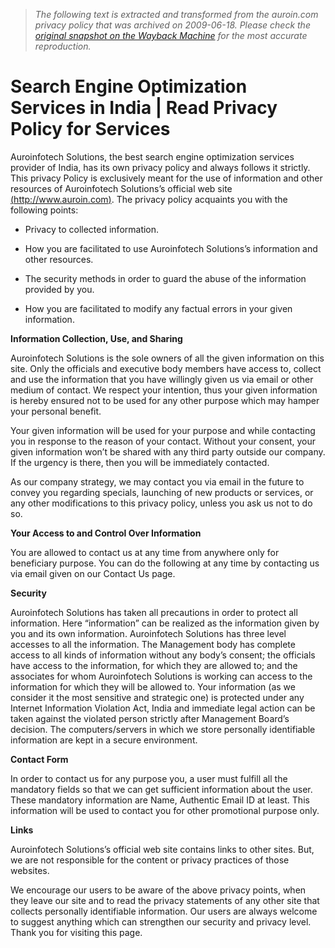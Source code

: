 > *The following text is extracted and transformed from the auroin.com privacy policy that was archived on 2009-06-18. Please check the [original snapshot on the Wayback Machine](https://web.archive.org/web/20090618185424id_/http%3A//www.auroin.com/privacy-policy.htm) for the most accurate reproduction.*

# Search Engine Optimization Services in India | Read Privacy Policy for Services

Auroinfotech Solutions, the best search engine optimization services provider of India, has its own privacy policy and always follows it strictly. This privacy Policy is exclusively meant for the use of information and other resources of Auroinfotech Solutions’s official web site [(http://www.auroin.com)](http://www.auroin.com/). The privacy policy acquaints you with the following points:

  * Privacy to collected information.
  

  * How you are facilitated to use Auroinfotech Solutions’s information and other resources.
  

  * The security methods in order to guard the abuse of the information provided by you.
  

  * How you are facilitated to modify any factual errors in your given information.



**Information Collection, Use, and Sharing**

Auroinfotech Solutions is the sole owners of all the given information on this site. Only the officials and executive body members have access to, collect and use the information that you have willingly given us via email or other medium of contact. We respect your intention, thus your given information is hereby ensured not to be used for any other purpose which may hamper your personal benefit.

Your given information will be used for your purpose and while contacting you in response to the reason of your contact. Without your consent, your given information won’t be shared with any third party outside our company. If the urgency is there, then you will be immediately contacted. 

As our company strategy, we may contact you via email in the future to convey you regarding specials, launching of new products or services, or any other modifications to this privacy policy, unless you ask us not to do so.

**Your Access to and Control Over Information**

You are allowed to contact us at any time from anywhere only for beneficiary purpose. You can do the following at any time by contacting us via email given on our Contact Us page.

**Security**

Auroinfotech Solutions has taken all precautions in order to protect all information. Here “information” can be realized as the information given by you and its own information. Auroinfotech Solutions has three level accesses to all the information. The Management body has complete access to all kinds of information without any body’s consent; the officials have access to the information, for which they are allowed to; and the associates for whom Auroinfotech Solutions is working can access to the information for which they will be allowed to. Your information (as we consider it the most sensitive and strategic one) is protected under any Internet Information Violation Act, India and immediate legal action can be taken against the violated person strictly after Management Board’s decision. The computers/servers in which we store personally identifiable information are kept in a secure environment.

**Contact Form**

In order to contact us for any purpose you, a user must fulfill all the mandatory fields so that we can get sufficient information about the user. These mandatory information are Name, Authentic Email ID at least. This information will be used to contact you for other promotional purpose only.

**Links**

Auroinfotech Solutions’s official web site contains links to other sites. But, we are not responsible for the content or privacy practices of those websites. 

We encourage our users to be aware of the above privacy points, when they leave our site and to read the privacy statements of any other site that collects personally identifiable information. Our users are always welcome to suggest anything which can strengthen our security and privacy level. Thank you for visiting this page.
